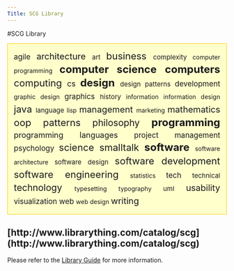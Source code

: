 ```yaml
---
Title: SCG Library
---
```

#SCG Library
<div style="line-height: 28px; text-align: justify; padding: 1em; border: 1px solid #FC0; background: #FFC "><span style="font-size: 17px">agile  <span style="font-size: 20px">architecture  <span style="font-size: 15px">art  <span style="font-size: 22px">business  <span style="font-size: 15px">complexity  <span style="font-size: 14px">computer programming  <span style="font-size: 24px"><b>computer science</b>  <span style="font-size: 24px"><b>computers</b>  <span style="font-size: 22px">computing  <span style="font-size: 18px">cs  <span style="font-size: 24px"><b>design</b>  <span style="font-size: 15px">design patterns  <span style="font-size: 17px">development  <span style="font-size: 14px">graphic design  <span style="font-size: 17px">graphics  <span style="font-size: 15px">history  <span style="font-size: 14px">information  <span style="font-size: 14px">information design  <span style="font-size: 22px">java  <span style="font-size: 15px">language  <span style="font-size: 14px">lisp  <span style="font-size: 20px">management  <span style="font-size: 14px">marketing  <span style="font-size: 20px">mathematics  <span style="font-size: 22px">oop  <span style="font-size: 22px">patterns  <span style="font-size: 21px">philosophy  <span style="font-size: 24px"><b>programming</b>  <span style="font-size: 18px">programming languages  <span style="font-size: 17px">project management  <span style="font-size: 17px">psychology  <span style="font-size: 22px">science  <span style="font-size: 22px">smalltalk  <span style="font-size: 24px"><b>software</b>  <span style="font-size: 14px">software architecture  <span style="font-size: 15px">software design  <span style="font-size: 22px">software development  <span style="font-size: 22px">software engineering  <span style="font-size: 14px">statistics  <span style="font-size: 17px">tech  <span style="font-size: 15px">technical  <span style="font-size: 21px">technology  <span style="font-size: 14px">typesetting  <span style="font-size: 14px">typography  <span style="font-size: 15px">uml  <span style="font-size: 20px">usability  <span style="font-size: 17px">visualization  <span style="font-size: 17px">web  <span style="font-size: 14px">web design  <span style="font-size: 20px">writing  </div>

<h2>[http://www.librarything.com/catalog/scg](http://www.librarything.com/catalog/scg)</h2>

Please refer to the [Library Guide](%base_url%/download/admin/library.pdf) for more information.
